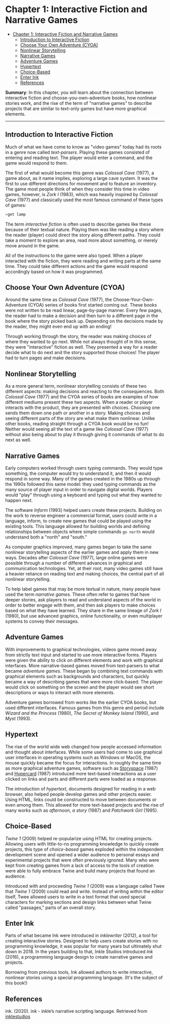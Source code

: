 # Chapter 1: Interactive Fiction and Narrative Games

- [Chapter 1: Interactive Fiction and Narrative Games](#chapter-1-interactive-fiction-and-narrative-games)
  - [Introduction to Interactive Fiction](#introduction-to-interactive-fiction)
  - [Choose Your Own Adventure (CYOA)](#choose-your-own-adventure-cyoa)
  - [Nonlinear Storytelling](#nonlinear-storytelling)
  - [Narrative Games](#narrative-games)
  - [Adventure Games](#adventure-games)
  - [Hypertext](#hypertext)
  - [Choice-Based](#choice-based)
  - [Enter Ink](#enter-ink)
  - [References](#references)

**Summary**: In this chapter, you will learn about the connection between interactive fiction and choose-you-own-adventure books, how nonlinear stories work, and the rise of the term of "narrative games" to describe projects that are similar to text-only games but have more graphical elements.

---

## Introduction to Interactive Fiction

Much of what we have come to know as "video games" today had its roots in a genre now called *text-parsers*. Playing these games consisted of entering and reading text. The player would enter a command, and the game would respond to them.

The first of what would become this genre was *Colossal Cave* (1977), a game about, as it name implies, exploring a large cave system. It was the first to use different directions for movement and to feature an inventory. The game most people think of when they consider this time in video games, however, is *Zork I* (1983), which was heavily inspired by *Colossal Cave* (1977) and classically used the most famous command of these types of games:

```bash
>get lamp
```

The term *interactive fiction* is often used to describe games like these because of their textual nature. Playing them was like reading a story where the reader (player) could direct the story along different paths. They could take a moment to explore an area, read more about something, or merely move around in the game.

All of the instructions to the game were also typed. When a player interacted with the fiction, they were reading and writing parts at the same time. They could take different actions and the game would respond accordingly based on how it was programmed.

## Choose Your Own Adventure (CYOA)

Around the same time as *Colossal Cave* (1977), the Choose-Your-Own-Adventure (CYOA) series of books first started coming out. These books were not written to be read linear, page-by-page manner. Every few pages, the reader had to make a decision and then turn to a different page in the book where the story picked back up. Depending on the decisions made by the reader, they might even end up with an ending!

Through working through the story, the reader was making choices of where they wanted to go next. While not always thought of in this sense, they were "interactive" fiction as well. They presented a way for a reader decide what to do next and the story supported those choices! The player had to turn pages and make decisions.

## Nonlinear Storytelling

As a more general term, nonlinear storytelling consists of these two different aspects: making decisions and reacting to the consequences. Both *Colossal Cave* (1977) and the CYOA series of books are examples of how different mediums present these two aspects. When a reader or player interacts with the product, they are presented with choices. Choosing one sends them down one path or another in a story. Making choices and seeing different parts of the story are what make them nonlinear. Unlike other books, reading straight through a CYOA book would be no fun! Neither would seeing all the text of a game like *Colossal Cave* (1977) without also being about to play it through giving it commands of what to do next as well.

## Narrative Games

Early computers worked through users typing commands. They would type something, the computer would try to understand it, and then it would respond in some way. Many of the games created in the 1980s up through the 1990s followed this same model: they used typing commands as the many source of player input in order to navigate digital worlds. Players would "play" through using a keyboard and typing out what they wanted to happen next.

The software *Inform* (1993) helped users create these projects. Building on the work to reverse engineer a commercial format, users could write in a language, inform, to create new games that could be played using the existing tools. This language allowed for building worlds and defining relationships between objects where simple commands `go north` would understand both a "north" and "south."

As computer graphics improved, many games began to take the same nonlinear storytelling aspects of the earlier games and apply them in new ways. Decades after *Colossal Cave* (1977), large online games were possible through a number of different advances in graphical and communication technologies. Yet, at their root, many video games still have a heavier reliance on reading text and making choices, the central part of all nonlinear storytelling.

To help label games that may be more textual in nature, many people have used the term *narrative games*. These often refer to games that have deeper stories, ask players to read and understand aspects of the world in order to better engage with them, and then ask players to make choices based on what they have learned. They share in the same lineage of *Zork I* (1980), but use advanced graphics, online functionality, or even multiplayer systems to convey their messages.

## Adventure Games

With improvements to graphical technologies, videos game moved away from strictly text input and started to use more interactive forms. Players were given the ability to click on different elements and work with graphical interfaces. More narrative-based games moved from text-parsers to what became *adventure games*. These began by combining text commands with graphical elements such as backgrounds and characters, but quickly became a way of describing games that were more click-based. The player would click on something on the screen and the player would see short descriptions or ways to interact with more elements.

Adventure games borrowed from works like the earlier CYOA books, but used different interfaces. Famous games from this genre and period include *Wizard and the Princess* (1980), *The Secret of Monkey Island* (1990), and *Myst* (1993).

## Hypertext

The rise of the world wide web changed how people accessed information and thought about interfaces. While some users had come to use graphical user interfaces in operating systems such as Windows or MacOS, the mouse quickly became the focus for interactions. In roughly the same time as more graphical adventure games, software such as [Storyspace](https://en.wikipedia.org/wiki/Storyspace) (1987) and [Hypercard](https://en.wikipedia.org/wiki/HyperCard) (1987) introduced more text-based interactions as a user clicked on links and parts and different parts were loaded as a response.

The introduction of *hypertext*, documents designed for reading in a web browser, also helped people develop games and other projects easier. Using HTML, links could be constructed to move between documents or even among them. This allowed for more text-based projects and the rise of many works such as *afternoon, a story* (1987) and *Patchwork Girl* (1995).

## Choice-Based

*Twine 1* (2009) helped re-popularize using HTML for creating projects. Allowing users with little-to-no programming knowledge to quickly create projects, this type of *choice-based* games exploded within the independent development scene and opened a wider audience to personal essays and experimental projects that were often previously ignored. Many who were kept from creating games from a lack of access to the tools of creation were able to fully embrace Twine and build many projects that found an audience.

Introduced with and proceeding *Twine 1* (2009) was a language called Twee that *Twine 1* (2009) could read and write. Instead of writing within the editor itself, Twee allowed users to write in a text format that used special characters for marking sections and design links between what Twine called "passages," parts of an overall story.

## Enter Ink

Parts of what became Ink were introduced in *inklewriter* (2012), a tool for creating interactive stories. Designed to help users create stories with no programming knowledge, it was popular for many years but ultimately shut down in 2018. In the years building to that, Inkle Studios introduced *Ink* (2016), a programming language design to create narrative games and projects.

Borrowing from previous tools, Ink allowed authors to write interactive, nonlinear stories using a special programming language. (It's the subject of this book!)

## References

ink. (2020). ink - inkle’s narrative scripting language. Retrieved from [inklestudios](https://www.inklestudios.com/ink/)
